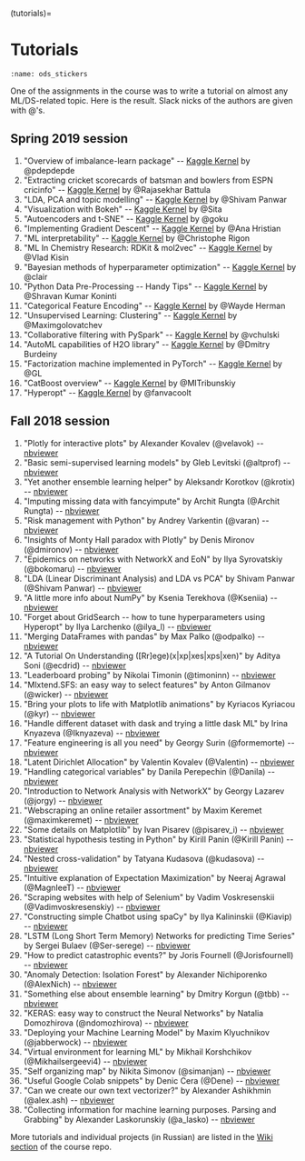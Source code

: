 (tutorials)=

# Tutorials

```{figure} /_static/img/ods_stickers.jpg
:name: ods_stickers
```

One of the assignments in the course was to write a tutorial on almost any ML/DS-related topic. Here is the result. Slack nicks of the authors are given with @'s.

## Spring 2019 session

1. "Overview of imbalance-learn package" -- [Kaggle Kernel](https://www.kaggle.com/pdepdepde/what-we-can-do-with-umbalanced-data)  by @pdepdepde
1. "Extracting cricket scorecards of batsman and bowlers from ESPN cricinfo" -- [Kaggle Kernel](https://www.kaggle.com/rjs417/cricket-scorecard-web-scraping) by @Rajasekhar Battula
1. "LDA, PCA and topic modelling" -- [Kaggle Kernel](https://inclass.kaggle.com/shivampanwar/tutorial-lda-vs-pca-and-topic-modelling-using-lda) by @Shivam Panwar
1. "Visualization with Bokeh" -- [Kaggle Kernel](https://www.kaggle.com/sitask/tutorial-visualization-with-bokeh) by @Sita
1. "Autoencoders and t-SNE" -- [Kaggle Kernel](https://inclass.kaggle.com/rohitgr/autoencoders-tsne) by @goku
1. "Implementing Gradient Descent" -- [Kaggle Kernel](https://www.kaggle.com/pocahontas1010/implementing-gradient-descent-algorithm) by @Ana Hristian
1. "ML interpretability" -- [Kaggle Kernel](https://www.kaggle.com/datacog314/tutorial-machine-learning-interpretability) by @Christophe Rigon
1. "ML In Chemistry Research: RDKit & mol2vec" -- [Kaggle Kernel](https://www.kaggle.com/vladislavkisin/tutorial-ml-in-chemistry-research-rdkit-mol2vec) by @Vlad Kisin
1. "Bayesian methods of hyperparameter optimization" -- [Kaggle Kernel](https://www.kaggle.com/clair14/tutorial-bayesian-optimization) by @clair
1. "Python Data Pre-Processing -- Handy Tips" -- [Kaggle Kernel](https://inclass.kaggle.com/shravankoninti/python-data-pre-processing-handy-tips) by @Shravan Kumar Koninti
1. "Categorical Feature Encoding" -- [Kaggle Kernel](https://www.kaggle.com/waydeherman/categorical-feature-encoding) by @Wayde Herman
1. "Unsupervised Learning: Clustering" -- [Kaggle Kernel](https://inclass.kaggle.com/maximgolovatchev/unsupervised-learning-clustering-tutorial) by @Maximgolovatchev
1. "Collaborative filtering with PySpark" -- [Kaggle Kernel](https://www.kaggle.com/vchulski/tutorial-collaborative-filtering-with-pyspark) by @vchulski
1. "AutoML capabilities of H2O library" -- [Kaggle Kernel](https://inclass.kaggle.com/paradiselost/tutorial-automl-capabilities-of-h2o-library) by @Dmitry Burdeiny
1. "Factorization machine implemented in PyTorch" -- [Kaggle Kernel](https://inclass.kaggle.com/gennadylaptev/factorization-machine-implemented-in-pytorch) by @GL
1. "CatBoost overview" -- [Kaggle Kernel](https://www.kaggle.com/mitribunskiy/tutorial-catboost-overview) by @MITribunskiy
1. "Hyperopt" -- [Kaggle Kernel](https://www.kaggle.com/fanvacoolt/tutorial-on-hyperopt) by @fanvacoolt

## Fall 2018 session

1. "Plotly for interactive plots" by Alexander Kovalev (@velavok) -- [nbviewer](https://nbviewer.org/github/Yorko/mlcourse.ai/blob/main/jupyter_english/tutorials/plotly_tutorial_for_interactive_plots_sankovalev.ipynb)
1. "Basic semi-supervised learning models" by Gleb Levitski (@altprof) -- [nbviewer](https://nbviewer.org/github/Yorko/mlcourse.ai/blob/main/jupyter_english/tutorials/basic_semi-supervised_learning_models_altprof.ipynb)
1. "Yet another ensemble learning helper" by Aleksandr Korotkov (@krotix) -- [nbviewer](https://nbviewer.org/github/Yorko/mlcourse.ai/blob/main/jupyter_english/tutorials/yet_another_ensemble_learning_helper_aleksandr_korotkov.ipynb)
1. "Imputing missing data with fancyimpute" by Archit Rungta (@Archit Rungta) -- [nbviewer](https://nbviewer.org/github/Yorko/mlcourse.ai/blob/main/jupyter_english/tutorials/Imputing_missing_data_with_fancyimpute_archit_rungta.ipynb)
1. "Risk management with Python" by Andrey Varkentin (@varan) -- [nbviewer](https://nbviewer.org/github/Yorko/mlcourse.ai/blob/main/jupyter_english/tutorials/Risk_management_with_Python_Andrey_Varkentin2.ipynb)
1. "Insights of Monty Hall paradox with Plotly" by Denis Mironov (@dmironov) -- [nbviewer](https://nbviewer.org/github/Yorko/mlcourse.ai/blob/main/jupyter_english/tutorials/Insights_of_Monty_Hall_paradox_with_Plotly_dmironov.ipynb)
1. "Epidemics on networks with NetworkX and EoN" by Ilya Syrovatskiy (@bokomaru) -- [nbviewer](https://nbviewer.org/github/Yorko/mlcourse.ai/blob/main/jupyter_english/tutorials/Epidemics_on_networks_with_NetworkX_and_EoN_Syrovatskiy_Ilya.ipynb)
1. "LDA (Linear Discriminant Analysis) and LDA vs PCA" by Shivam Panwar (@Shivam Panwar) -- [nbviewer](https://nbviewer.org/github/Yorko/mlcourse.ai/blob/main/jupyter_english/tutorials/lda_pca_and_topic_modelling_shivam_panwar.ipynb)
1. "A little more info about NumPy" by Ksenia Terekhova (@Kseniia) -- [nbviewer](https://nbviewer.org/github/Yorko/mlcourse.ai/blob/main/jupyter_english/tutorials/more_info_about_numpy_kseniia_terekhova.ipynb)
1. "Forget about GridSearch -- how to tune hyperparameters using Hyperopt" by Ilya Larchenko (@ilya_l) -- [nbviewer](https://nbviewer.org/github/Yorko/mlcourse.ai/blob/main/jupyter_english/tutorials/hyperparameters_tunning_ilya_larchenko.ipynb)
1. "Merging DataFrames with pandas" by Max Palko (@odpalko) -- [nbviewer](https://nbviewer.org/github/Yorko/mlcourse.ai/blob/main/jupyter_english/tutorials/merging_dataframes_tutorial_max_palko.ipynb)
1. "A Tutorial On Understanding (\[Rr\]ege)(x\|xp\|xes\|xps\|xen)" by Aditya Soni (@ecdrid) -- [nbviewer](https://nbviewer.org/github/Yorko/mlcourse.ai/blob/main/jupyter_english/tutorials/learn_regex_the_easy_way_aditya_soni.ipynb)
1. "Leaderboard probing" by Nikolai Timonin (@timoninn) -- [nbviewer](https://nbviewer.org/github/Yorko/mlcourse.ai/blob/main/jupyter_english/tutorials/kaggle_leaderboard_probing_nikolai_timonin.ipynb)
1. "Mlxtend.SFS: an easy way to select features" by Anton Gilmanov (@wicker) -- [nbviewer](https://nbviewer.org/github/Yorko/mlcourse.ai/blob/main/jupyter_english/tutorials/Mlxtend_SFS_an_easy_way_to_select_features.ipynb)
1. "Bring your plots to life with Matplotlib animations" by Kyriacos Kyriacou (@kyr) -- [nbviewer](https://nbviewer.org/github/Yorko/mlcourse.ai/blob/main/jupyter_english/tutorials/bring_your_plots_to_life_with_matplotlib_animations_kyriacos_kyriacou.ipynb)
1. "Handle different dataset with dask and trying a little dask ML" by Irina Knyazeva (@Iknyazeva) -- [nbviewer](https://nbviewer.org/github/Yorko/mlcourse.ai/blob/main/jupyter_english/tutorials/dask_objects_and_little_dask_ml_tutorial_iknyazeva.ipynb)
1. "Feature engineering is all you need" by Georgy Surin (@formemorte) -- [nbviewer](https://nbviewer.org/github/Yorko/mlcourse.ai/blob/main/jupyter_english/tutorials/Feature_engineering_is_all_you_need_%20tutorial_Georgy_Surin.ipynb)
1. "Latent Dirichlet Allocation" by Valentin Kovalev (@Valentin) -- [nbviewer](https://nbviewer.org/github/Yorko/mlcourse.ai/blob/main/jupyter_english/tutorials/tutorial_lda_pyldavis_kovalevvyu.ipynb)
1. "Handling categorical variables" by Danila Perepechin (@Danila) -- [nbviewer](https://nbviewer.org/github/Yorko/mlcourse.ai/blob/main/jupyter_english/tutorials/handling_categorical_data_Danila.ipynb)
1. "Introduction to Network Analysis with NetworkX" by Georgy Lazarev (@jorgy) -- [nbviewer](https://nbviewer.org/github/Yorko/mlcourse.ai/blob/main/jupyter_english/tutorials/Introduction_to_Network_Analysis_with_NetworkX_Georgy_Lazarev.ipynb)
1. "Webscraping an online retailer assortment" by Maxim Keremet (@maximkeremet) -- [nbviewer](https://nbviewer.org/github/Yorko/mlcourse.ai/blob/main/jupyter_english/tutorials/webscraping_ecommerce_website_with_scrapy.ipynb)
1. "Some details on Matplotlib" by Ivan Pisarev (@pisarev_i) -- [nbviewer](https://nbviewer.org/github/Yorko/mlcourse.ai/blob/main/jupyter_english/tutorials/some_details_in_matplotlib_pisarev_ivan.ipynb)
1. "Statistical hypothesis testing in Python" by Kirill Panin (@Kirill Panin) -- [nbviewer](https://nbviewer.org/github/Yorko/mlcourse.ai/blob/main/jupyter_english/tutorials/statistical_hypothesis_testing_in_python_panin_kirill.ipynb)
1. "Nested cross-validation" by Tatyana Kudasova (@kudasova) -- [nbviewer](https://nbviewer.org/github/Yorko/mlcourse.ai/blob/main/jupyter_english/tutorials/nested_cross_validation_tatyana_kudasova.ipynb)
1. "Intuitive explanation of Expectation Maximization" by Neeraj Agrawal (@MagnIeeT) -- [nbviewer](https://nbviewer.org/github/Yorko/mlcourse.ai/blob/main/jupyter_english/tutorials/Intitutive_Explanation_of_Expectation_Maximization_Algorithm_MagnIeeT.ipynb)
1. "Scraping websites with help of Selenium" by Vadim Voskresenskii (@Vadimvoskresenskiy) -- [nbviewer](https://nbviewer.org/github/Yorko/mlcourse.ai/blob/main/jupyter_english/tutorials/Voskresenskii_selenium_tutorial.ipynb)
1. "Constructing simple Chatbot using spaCy" by Ilya Kalininskii (@Kiavip) -- [nbviewer](https://nbviewer.org/github/Yorko/mlcourse.ai/blob/main/jupyter_english/tutorials/tutorial_spaCy_chatbot.ipynb)
1. "LSTM (Long Short Term Memory) Networks for predicting Time Series" by Sergei Bulaev (@Ser-serege) -- [nbviewer](https://nbviewer.org/github/Yorko/mlcourse.ai/blob/main/jupyter_english/tutorials/LSTM_tutorial_Sergei_Bulaev.ipynb)
1. "How to predict catastrophic events?" by Joris Fournell (@Jorisfournell) -- [nbviewer](https://nbviewer.org/github/Yorko/mlcourse.ai/blob/main/jupyter_english/tutorials/Catastrophic_Events_with_Scipy.ipynb)
1. "Anomaly Detection: Isolation Forest" by Alexander Nichiporenko (@AlexNich) -- [nbviewer](https://nbviewer.org/github/Yorko/mlcourse.ai/blob/main/jupyter_english/tutorials/anomaly_detection_isolation_forest_alexander_nichiporenko.ipynb)
1. "Something else about ensemble learning" by Dmitry Korgun (@tbb) -- [nbviewer](https://nbviewer.org/github/Yorko/mlcourse.ai/blob/main/jupyter_english/tutorials/something_else_about_ensemble_tbb.ipynb)
1. "KERAS: easy way to construct the Neural Networks" by Natalia Domozhirova (@ndomozhirova) -- [nbviewer](https://nbviewer.org/github/Yorko/mlcourse.ai/blob/main/jupyter_english/tutorials/Keras_easy_way_to_construct_the_Neural_Networks_fixed.ipynb)
1. "Deploying your Machine Learning Model" by Maxim Klyuchnikov (@jabberwock) -- [nbviewer](https://nbviewer.org/github/Yorko/mlcourse.ai/blob/main/jupyter_english/tutorials/deploying-your-machine-learning-model_maxim-klyuchnikov.ipynb)
1. "Virtual environment for learning ML" by Mikhail Korshchikov (@Mikhailsergeevi4) -- [nbviewer](https://nbviewer.org/github/Yorko/mlcourse.ai/blob/main/jupyter_english/tutorials/tutorial_ML_with_VM_Mikhail%20Korshchikov.ipynb)
1. "Self organizing map" by Nikita Simonov (@simanjan) -- [nbviewer](https://nbviewer.org/github/Yorko/mlcourse.ai/blob/main/jupyter_english/tutorials/self_organizing_map_nikita_simonov.ipynb)
1. "Useful Google Colab snippets" by Denic Cera (@Dene) -- [nbviewer](https://nbviewer.jupyter.org/github/Dene33/mlcourse.ai/blob/master/jupyter_english/tutorials/Useful_Google_Colab_snippets.ipynb)
1. "Can we create our own text vectorizer?" by Alexander Ashikhmin (@alex.ash) -- [nbviewer](https://nbviewer.org/github/Yorko/mlcourse.ai/blob/main/jupyter_english/tutorials/custom_vectorizer_tutorial.ipynb)
1. "Collecting information for machine learning purposes. Parsing and Grabbing" by Alexander Laskorunskiy (@a_lasko) -- [nbviewer](https://nbviewer.org/github/Yorko/mlcourse.ai/blob/main/jupyter_english/tutorials/parsing_and_grabbing_tutorial_aleksandr_laskorunsky.ipynb)

More tutorials and individual projects (in Russian) are listed in the [Wiki section](https://github.com/Yorko/mlcourse.ai/wiki) of the course repo.
